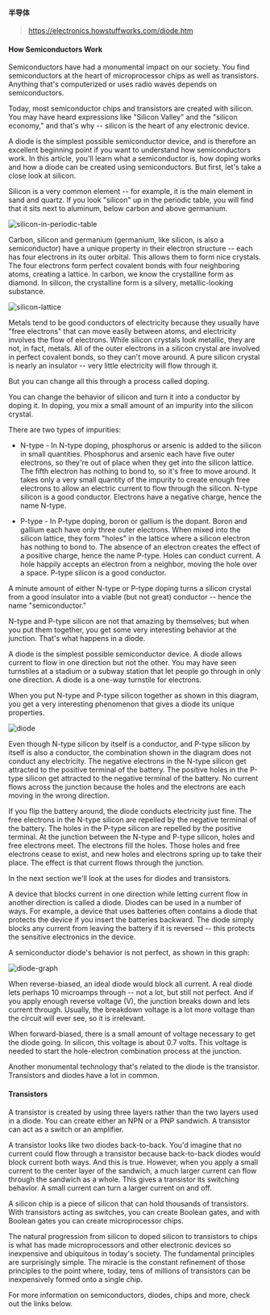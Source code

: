 #### 半导体

>https://electronics.howstuffworks.com/diode.htm

#### How Semiconductors Work

Semiconductors have had a monumental impact on our society. 
You find semiconductors at the heart of microprocessor chips as well as transistors. 
Anything that's computerized or uses radio waves depends on semiconductors.

Today, most semiconductor chips and transistors are created with silicon. 
You may have heard expressions like "Silicon Valley" and the "silicon economy," 
and that's why -- silicon is the heart of any electronic device.

A diode is the simplest possible semiconductor device, 
and is therefore an excellent beginning point if you want to understand how semiconductors work. 
In this article, you'll learn what a semiconductor is, how doping works and how a diode can be created using semiconductors. 
But first, let's take a close look at silicon.

Silicon is a very common element -- for example, it is the main element in sand and quartz. 
If you look "silicon" up in the periodic table, you will find that it sits next to aluminum, 
below carbon and above germanium.

![silicon-in-periodic-table](https://github.com/deanisty/notes/blob/master/semiconductor/diode-periodic.gif)

Carbon, silicon and germanium (germanium, like silicon, is also a semiconductor) have a unique property in their electron structure 
-- each has four electrons in its outer orbital. This allows them to form nice crystals. 
The four electrons form perfect covalent bonds with four neighboring atoms, creating a lattice. 
In carbon, we know the crystalline form as diamond. In silicon, the crystalline form is a silvery, metallic-looking substance.

![silicon-lattice](https://github.com/deanisty/notes/blob/master/semiconductor/diode-silicon-lattice.gif)

Metals tend to be good conductors of electricity because they usually have "free electrons" that can move easily between atoms, 
and electricity involves the flow of electrons. While silicon crystals look metallic, they are not, in fact, metals. 
All of the outer electrons in a silicon crystal are involved in perfect covalent bonds, so they can't move around. 
A pure silicon crystal is nearly an insulator -- very little electricity will flow through it.

But you can change all this through a process called doping.

You can change the behavior of silicon and turn it into a conductor by doping it. 
In doping, you mix a small amount of an impurity into the silicon crystal.

There are two types of impurities:

* N-type - In N-type doping, phosphorus or arsenic is added to the silicon in small quantities. 
Phosphorus and arsenic each have five outer electrons, so they're out of place when they get into the silicon lattice. 
The fifth electron has nothing to bond to, so it's free to move around. 
It takes only a very small quantity of the impurity to create enough free electrons to allow an electric current to flow through 
the silicon. 
N-type silicon is a good conductor. Electrons have a negative charge, hence the name N-type.

* P-type - In P-type doping, boron or gallium is the dopant. 
Boron and gallium each have only three outer electrons. 
When mixed into the silicon lattice, they form "holes" in the lattice where a silicon electron has nothing to bond to. 
The absence of an electron creates the effect of a positive charge, hence the name P-type. Holes can conduct current. 
A hole happily accepts an electron from a neighbor, moving the hole over a space. P-type silicon is a good conductor.


A minute amount of either N-type or P-type doping turns a silicon crystal from a good insulator into a viable (but not great) conductor 
-- hence the name "semiconductor."

N-type and P-type silicon are not that amazing by themselves; 
but when you put them together, you get some very interesting behavior at the junction. That's what happens in a diode.

A diode is the simplest possible semiconductor device. 
A diode allows current to flow in one direction but not the other. 
You may have seen turnstiles at a stadium or a subway station that let people go through in only one direction. 
A diode is a one-way turnstile for electrons.

When you put N-type and P-type silicon together as shown in this diagram, 
you get a very interesting phenomenon that gives a diode its unique properties.

![diode](https://github.com/deanisty/notes/blob/master/semiconductor/diode.gif)

Even though N-type silicon by itself is a conductor, and P-type silicon by itself is also a conductor, 
the combination shown in the diagram does not conduct any electricity. 
The negative electrons in the N-type silicon get attracted to the positive terminal of the battery. 
The positive holes in the P-type silicon get attracted to the negative terminal of the battery. 
No current flows across the junction because the holes and the electrons are each moving in the wrong direction.


If you flip the battery around, the diode conducts electricity just fine. 
The free electrons in the N-type silicon are repelled by the negative terminal of the battery. 
The holes in the P-type silicon are repelled by the positive terminal. 
At the junction between the N-type and P-type silicon, holes and free electrons meet. 
The electrons fill the holes. 
Those holes and free electrons cease to exist, and new holes and electrons spring up to take their place. 
The effect is that current flows through the junction.

In the next section we'll look at the uses for diodes and transistors.

A device that blocks current in one direction while letting current flow in another direction is called a diode. 
Diodes can be used in a number of ways. 
For example, a device that uses batteries often contains a diode that protects the device if you insert the batteries backward. 
The diode simply blocks any current from leaving the battery if it is reversed -- 
this protects the sensitive electronics in the device.

A semiconductor diode's behavior is not perfect, as shown in this graph:

![diode-graph](https://github.com/deanisty/notes/blob/master/semiconductor/diode-graph.gif)

When reverse-biased, an ideal diode would block all current. 
A real diode lets perhaps 10 microamps through -- not a lot, but still not perfect. 
And if you apply enough reverse voltage (V), the junction breaks down and lets current through. 
Usually, the breakdown voltage is a lot more voltage than the circuit will ever see, so it is irrelevant.

When forward-biased, there is a small amount of voltage necessary to get the diode going. 
In silicon, this voltage is about 0.7 volts. 
This voltage is needed to start the hole-electron combination process at the junction.

Another monumental technology that's related to the diode is the transistor. Transistors and diodes have a lot in common.


#### Transistors
A transistor is created by using three layers rather than the two layers used in a diode. 
You can create either an NPN or a PNP sandwich. A transistor can act as a switch or an amplifier.

A transistor looks like two diodes back-to-back. 
You'd imagine that no current could flow through a transistor because back-to-back diodes would block current both ways. 
And this is true. 
However, when you apply a small current to the center layer of the sandwich, 
a much larger current can flow through the sandwich as a whole. 
This gives a transistor its switching behavior. A small current can turn a larger current on and off.

A silicon chip is a piece of silicon that can hold thousands of transistors. 
With transistors acting as switches, you can create Boolean gates, and with Boolean gates you can create microprocessor chips.

The natural progression from silicon to doped silicon to transistors to chips is what has made microprocessors and other electronic 
devices so inexpensive and ubiquitous in today's society. 
The fundamental principles are surprisingly simple. 
The miracle is the constant refinement of those principles to the point where, today, 
tens of millions of transistors can be inexpensively formed onto a single chip.

For more information on semiconductors, diodes, chips and more, check out the links below.
